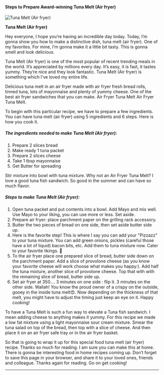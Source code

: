             

#### Steps to Prepare Award-winning Tuna Melt (Air fryer)

![Tuna Melt (Air fryer)](https://img-global.cpcdn.com/recipes/25050e09ec733b5f/751x532cq70/tuna-melt-air-fryer-recipe-main-photo.jpg)

**Tuna Melt (Air fryer)**

Hey everyone, I hope you’re having an incredible day today. Today, I’m gonna show you how to make a distinctive dish, tuna melt (air fryer). One of my favorites. For mine, I’m gonna make it a little bit tasty. This is gonna smell and look delicious.

Tuna Melt (Air fryer) is one of the most popular of recent trending meals in the world. It’s appreciated by millions every day. It’s easy, it is fast, it tastes yummy. They’re nice and they look fantastic. Tuna Melt (Air fryer) is something which I’ve loved my entire life.

Delicious tuna melt in an air fryer made with air fryer fresh bread rolls, tinned tuna, lots of mayonnaise and plenty of yummy cheese. One of the best air fryer sandwiches that you can make. Air Fryer Tuna Melt Air Fryer Tuna Melt.

To begin with this particular recipe, we have to prepare a few ingredients. You can have tuna melt (air fryer) using 5 ingredients and 6 steps. Here is how you cook it.

##### The ingredients needed to make Tuna Melt (Air fryer):

1.  Prepare 2 slices bread
2.  Make ready 1 tuna packet
3.  Prepare 2 slices cheese
4.  Take 1 tbsp mayonnaise
5.  Get Butter for spreading

Stir mixture into bowl with tuna mixture. Why not an Air Fryer Tuna Melt? I love a good tuna fish sandwich. So good in the summer and can have so much flavor.

##### Steps to make Tuna Melt (Air fryer):

1.  Open tuna packet and put contents into a bowl. Add Mayo and mix well. Use Mayo to your liking, you can use more or less. Set aside.
2.  Prepare air fryer: place parchment paper on the grilling rack accessory.
3.  Butter the two pieces of bread on one side, then set aside butter side up.
4.  Here is the favorite step! This is where I say you can add your "Pizzazz" to your tuna mixture. You can add green onions, pickles (careful those have a lot of liquid) bacon bits, etc. Add them to tuna mixture now. Cater to your favorite likings. 🤤
5.  To the air fryer place one prepared slice of bread, butter side down on the parchment paper. Add a slice of provolone cheese (as you know your favorite cheese will work choose what makes you happy:). Add half the tuna mixture, another slice of provolone cheese. Top that with with the remaining slice of bread, butter side up.
6.  Set air fryer at 350…. 3 minutes on one side : flip it. 3 minutes on the other side. Wallah! You know the proud owner of a crispy on the outside, gooey in the inside tuna melt😍. Now depending on the thickness of that melt, you might have to adjust the timing just keep an eye on it. Happy cooking!

To have a Tuna Melt is such a fun way to elevate a Tuna fish sandwich. I mean adding cheese to anything makes it yummy. For this recipe we made a low fat mixture using a light mayonnaise sour cream mixture. Smear the tuna salad on top of the bread, then top with a slice of cheese. And then place it on an air fryer safe tray or in the air fryer basket.

So that is going to wrap it up for this special food tuna melt (air fryer) recipe. Thanks so much for reading. I am sure you can make this at home. There is gonna be interesting food in home recipes coming up. Don’t forget to save this page in your browser, and share it to your loved ones, friends and colleague. Thanks again for reading. Go on get cooking!

* * *